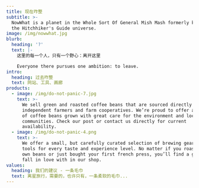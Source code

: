 ```yaml
---
title: 现在咋整
subtitle: >-
  NowWhat is a planet in the Whole Sort Of General Mish Mash formerly known as
  the Hitchhiker's Guide universe. 
image: /img/nowwhat.jpg
blurb:
  heading: '?'
  text: |-
    这里的每一个人，只有一个野心：离开这里

    Everyone there pursues one ambition: to leave.
intro:
  heading: 过去咋整
  text: 网站、工具、画廊
products:
  - image: /img/do-not-panic-7.jpg
    text: >-
      We sell green and roasted coffee beans that are sourced directly from
      independent farmers and farm cooperatives. We’re proud to offer a variety
      of coffee beans grown with great care for the environment and local
      communities. Check our post or contact us directly for current
      availability.
  - image: /img/do-not-panic-4.png
    text: >-
      We offer a small, but carefully curated selection of brewing gear and
      tools for every taste and experience level. No matter if you roast your
      own beans or just bought your first french press, you’ll find a gadget to
      fall in love with in our shop.
values:
  heading: 我们的建议 - 一条毛巾
  text: 离星旅行，需要的，也许只有，一条柔软的毛巾...
---
```



